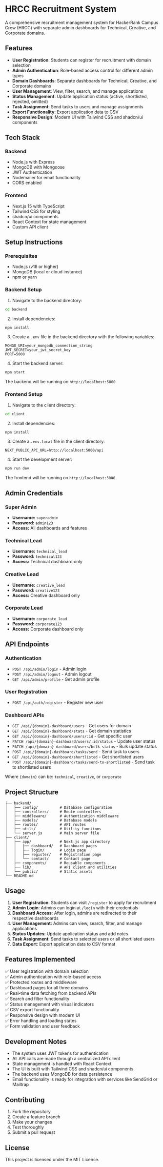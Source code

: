 # HRCC Recruitment System

A comprehensive recruitment management system for HackerRank Campus Crew (HRCC) with separate admin dashboards for Technical, Creative, and Corporate domains.

## Features

- **User Registration**: Students can register for recruitment with domain selection
- **Admin Authentication**: Role-based access control for different admin types
- **Domain Dashboards**: Separate dashboards for Technical, Creative, and Corporate domains
- **User Management**: View, filter, search, and manage applications
- **Status Management**: Update application status (active, shortlisted, rejected, omitted)
- **Task Assignment**: Send tasks to users and manage assignments
- **Export Functionality**: Export application data to CSV
- **Responsive Design**: Modern UI with Tailwind CSS and shadcn/ui components

## Tech Stack

### Backend
- Node.js with Express
- MongoDB with Mongoose
- JWT Authentication
- Nodemailer for email functionality
- CORS enabled

### Frontend
- Next.js 15 with TypeScript
- Tailwind CSS for styling
- shadcn/ui components
- React Context for state management
- Custom API client

## Setup Instructions

### Prerequisites
- Node.js (v18 or higher)
- MongoDB (local or cloud instance)
- npm or yarn

### Backend Setup

1. Navigate to the backend directory:
```bash
cd backend
```

2. Install dependencies:
```bash
npm install
```

3. Create a `.env` file in the backend directory with the following variables:
```env
MONGO_URI=your_mongodb_connection_string
JWT_SECRET=your_jwt_secret_key
PORT=5000
```

4. Start the backend server:
```bash
npm start
```

The backend will be running on `http://localhost:5000`

### Frontend Setup

1. Navigate to the client directory:
```bash
cd client
```

2. Install dependencies:
```bash
npm install
```

3. Create a `.env.local` file in the client directory:
```env
NEXT_PUBLIC_API_URL=http://localhost:5000/api
```

4. Start the development server:
```bash
npm run dev
```

The frontend will be running on `http://localhost:3000`

## Admin Credentials

### Super Admin
- **Username:** `superadmin`
- **Password:** `admin123`
- **Access:** All dashboards and features

### Technical Lead
- **Username:** `technical_lead`
- **Password:** `technical123`
- **Access:** Technical dashboard only

### Creative Lead
- **Username:** `creative_lead`
- **Password:** `creative123`
- **Access:** Creative dashboard only

### Corporate Lead
- **Username:** `corporate_lead`
- **Password:** `corporate123`
- **Access:** Corporate dashboard only

## API Endpoints

### Authentication
- `POST /api/admin/login` - Admin login
- `POST /api/admin/logout` - Admin logout
- `GET /api/admin/profile` - Get admin profile

### User Registration
- `POST /api/auth/register` - Register new user

### Dashboard APIs
- `GET /api/{domain}-dashboard/users` - Get users for domain
- `GET /api/{domain}-dashboard/stats` - Get domain statistics
- `GET /api/{domain}-dashboard/users/:id` - Get specific user
- `PATCH /api/{domain}-dashboard/users/:id/status` - Update user status
- `PATCH /api/{domain}-dashboard/users/bulk-status` - Bulk update status
- `POST /api/{domain}-dashboard/tasks/send` - Send task to users
- `GET /api/{domain}-dashboard/shortlisted` - Get shortlisted users
- `POST /api/{domain}-dashboard/tasks/send-to-shortlisted` - Send task to shortlisted users

Where `{domain}` can be: `technical`, `creative`, or `corporate`

## Project Structure

```
├── backend/
│   ├── config/          # Database configuration
│   ├── controllers/     # Route controllers
│   ├── middleware/      # Authentication middleware
│   ├── models/          # Database models
│   ├── routes/          # API routes
│   ├── utils/           # Utility functions
│   └── server.js        # Main server file
├── client/
│   ├── app/             # Next.js app directory
│   │   ├── dashboard/   # Dashboard pages
│   │   ├── login/       # Login page
│   │   ├── register/    # Registration page
│   │   └── contact/     # Contact page
│   ├── components/      # Reusable components
│   ├── lib/             # API client and utilities
│   └── public/          # Static assets
└── README.md
```

## Usage

1. **User Registration**: Students can visit `/register` to apply for recruitment
2. **Admin Login**: Admins can login at `/login` with their credentials
3. **Dashboard Access**: After login, admins are redirected to their respective dashboards
4. **User Management**: Admins can view, search, filter, and manage applications
5. **Status Updates**: Update application status and add notes
6. **Task Assignment**: Send tasks to selected users or all shortlisted users
7. **Data Export**: Export application data to CSV format

## Features Implemented

✅ User registration with domain selection  
✅ Admin authentication with role-based access  
✅ Protected routes and middleware  
✅ Dashboard pages for all three domains  
✅ Real-time data fetching from backend APIs  
✅ Search and filter functionality  
✅ Status management with visual indicators  
✅ CSV export functionality  
✅ Responsive design with modern UI  
✅ Error handling and loading states  
✅ Form validation and user feedback  

## Development Notes

- The system uses JWT tokens for authentication
- All API calls are made through a centralized API client
- State management is handled with React Context
- The UI is built with Tailwind CSS and shadcn/ui components
- The backend uses MongoDB for data persistence
- Email functionality is ready for integration with services like SendGrid or Mailtrap

## Contributing

1. Fork the repository
2. Create a feature branch
3. Make your changes
4. Test thoroughly
5. Submit a pull request

## License

This project is licensed under the MIT License.
